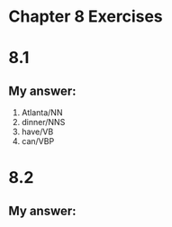 # Chapter 8 Exercises

# 8.1

## My answer:

1. Atlanta/NN
2. dinner/NNS
3. have/VB
4. can/VBP

# 8.2

## My answer:
